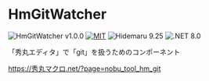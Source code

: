 # HmGitWatcher

![HmGitWatcher v1.0.0](https://img.shields.io/badge/HmGitWatcher-v1.0.0-6479ff.svg)
[![MIT](https://img.shields.io/badge/license-MIT-blue.svg?style=flat)](LICENSE)
![Hidemaru 9.25](https://img.shields.io/badge/Hidemaru-v9.25-6479ff.svg)
![.NET 8.0](https://img.shields.io/badge/.NET-8.0-6479ff.svg)

「秀丸エディタ」で「git」を扱うためのコンポーネント

https://秀丸マクロ.net/?page=nobu_tool_hm_git
